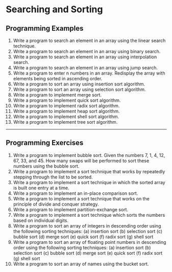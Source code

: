# Searching and Sorting
## Programming Examples

1. Write a program to search an element in an array using the linear search technique.
2. Write a program to search an element in an array using binary search.
3. Write a program to search an element in an array using interpolation search.
4. Write a program to search an element in an array using jump search.
5. Write a program to enter n numbers in an array. Redisplay the array with elements being sorted in ascending order.
6. Write a program to sort an array using insertion sort algorithm.
7. Write a program to sort an array using selection sort algorithm.
8. Write a program to implement merge sort.
9. Write a program to implement quick sort algorithm.
10. Write a program to implement radix sort algorithm.
11. Write a program to implement heap sort algorithm.
12. Write a program to implement shell sort algorithm.
13. Write a program to implement tree sort algorithm.

---

## Programming Exercises

1. Write a program to implement bubble sort. Given the numbers 7, 1, 4, 12, 67, 33, and 45. How many swaps will be performed to sort these numbers using the bubble sort.
2. Write a program to implement a sort technique that works by repeatedly stepping through the list to be sorted.
3. Write a program to implement a sort technique in which the sorted array is built one entry at a time.
4. Write a program to implement an in-place comparison sort.
5. Write a program to implement a sort technique that works on the principle of divide and conquer strategy.
6. Write a program to implement partition-exchange sort.
7. Write a program to implement a sort technique which sorts the numbers based on individual digits.
8. Write a program to sort an array of integers in descending order using the following sorting techniques:
   (a) insertion sort (b) selection sort (c) bubble sort (d) merge sort (e) quick sort (f) radix sort (g) shell sort
9. Write a program to sort an array of floating point numbers in descending order using the following sorting techniques:
   (a) insertion sort (b) selection sort (c) bubble sort (d) merge sort (e) quick sort (f) radix sort (g) shell sort
10. Write a program to sort an array of names using the bucket sort.
